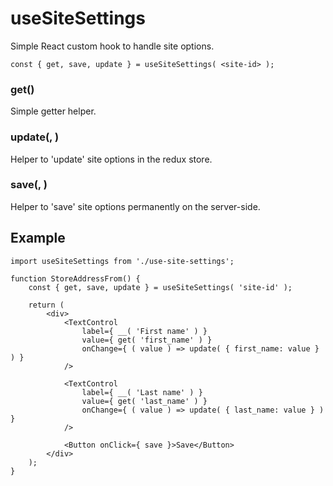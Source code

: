 # useSiteSettings

Simple React custom hook to handle site options.

```es6
const { get, save, update } = useSiteSettings( <site-id> );
```
### get(<key>)

Simple getter helper.

### update(<key>, <value>)

Helper to 'update' site options in the redux store.
### save(<key>, <value>)

Helper to 'save' site options permanently on the server-side.

## Example

```es6
import useSiteSettings from './use-site-settings';

function StoreAddressFrom() {
	const { get, save, update } = useSiteSettings( 'site-id' );

	return (
		<div>
			<TextControl
				label={ __( 'First name' ) }
				value={ get( 'first_name' ) }
				onChange={ ( value ) => update( { first_name: value } ) }
			/>

			<TextControl
				label={ __( 'Last name' ) }
				value={ get( 'last_name' ) }
				onChange={ ( value ) => update( { last_name: value } ) }
			/>

			<Button onClick={ save }>Save</Button>
		</div>
	);
}
```
